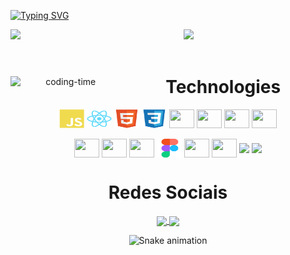 [![Typing SVG](https://readme-typing-svg.demolab.com?font=Rowdies&duration=3000&pause=1&color=FFFFFF&multiline=true&width=435&height=70&lines=Hi+there+!;Welcome+to+my+github+page)](https://git.io/typing-svg)

<div>
  <img width="45%" src="https://github-readme-stats.vercel.app/api?username=brenolg&show_icons=true&theme=transparent"/>
  <img align="right" width="45%" src="https://github-readme-stats.vercel.app/api/top-langs/?username=brenolg&show_icons=true&theme=transparent&layout=compact"/>
</div>
 
<div  align="center"> 
  <div style="display: inline_block"><br>
     
<div align="center">
    <img align="left" width="35%" alt="coding-time" src="https://31.media.tumblr.com/2e8986a1b1c062623cea1b9edaddcc52/tumblr_mup3qzOPsX1rk0k2jo1_500.gif">
    <h1 align="center">Technologies </h1>
    <div>
    <img align="center" height="30" width="40" src="https://raw.githubusercontent.com/devicons/devicon/master/icons/javascript/javascript-plain.svg">
    <img align="center" height="30" width="40" src="https://raw.githubusercontent.com/devicons/devicon/master/icons/react/react-original.svg">
    <img align="center" height="30" width="40" src="https://raw.githubusercontent.com/devicons/devicon/master/icons/html5/html5-original.svg">
    <img align="center" height="30" width="40" src="https://raw.githubusercontent.com/devicons/devicon/master/icons/css3/css3-original.svg">
    <img align="center" height="30" width="40" src="https://www.vectorlogo.zone/logos/github/github-tile.svg">
    <img align="center" height="30" width="40" src="https://cdn.jsdelivr.net/gh/devicons/devicon/icons/git/git-original.svg">
    <img align="center" height="30" width="40" src="https://www.vectorlogo.zone/logos/jestjsio/jestjsio-icon.svg">
    <img align="center" height="30" width="40" src="https://testing-library.com/img/octopus-128x128.png">
    <br>
    </div> 
    <br>
    <div>
    <img align="center" height="30" width="40" src="https://cdn.jsdelivr.net/gh/devicons/devicon/icons/docker/docker-plain.svg">
    <img align="center" height="30" width="40" src="https://cdn.worldvectorlogo.com/logos/redux.svg">
    <img align="center" height="30" width="40" src="https://www.vectorlogo.zone/logos/eslint/eslint-icon.svg">
    <img align="center" height="30" width="40" src="https://github.com/devicons/devicon/blob/v2.15.1/icons/figma/figma-original.svg">
    <img align="center" height="30" width="40" src="https://upload.vectorlogo.zone/logos/getbootstrap/images/987f8f6c-263a-47b1-a85d-853cfca215d9.svg">   
    <img align="center" height="30" width="40" src="https://user-images.githubusercontent.com/103611470/212475683-30aa8c88-7c9c-4176-a385-64daefc2f63e.png">     
    <img align="center" height="30"  src="https://user-images.githubusercontent.com/103611470/212475773-3c7263dd-43b7-4b24-8611-7d7992fa99d7.png">
    <img align="center" height="30"  src="https://user-images.githubusercontent.com/103611470/212475815-a3154e78-68ac-4d4b-b5d5-6e4168a69948.png">
    </div>
  
  <div align="center">
  <h1>Redes Sociais</h1>
    <a href = "mailto: brenolgar@gmail.com">
         <img align="center" height="50"  src="https://user-images.githubusercontent.com/103611470/212475905-d14fd4fa-4ea5-41a4-a161-12c1cd42e277.png">
    </a>
      <a href = "http://www.linkedin.com/in/breno-lg" target="_blank" rel="noreferrer"> 
         <img align="center" height="50"  src="https://user-images.githubusercontent.com/103611470/212475971-cbf5aa0a-6714-4b8e-b5ae-4f64817ad12a.png">
    </a>
  </div>
  
</div>

![Snake animation](https://github.com/seu-usuário-aqui/seu-usuário-aqui/blob/output/github-contribution-grid-snake.svg)
